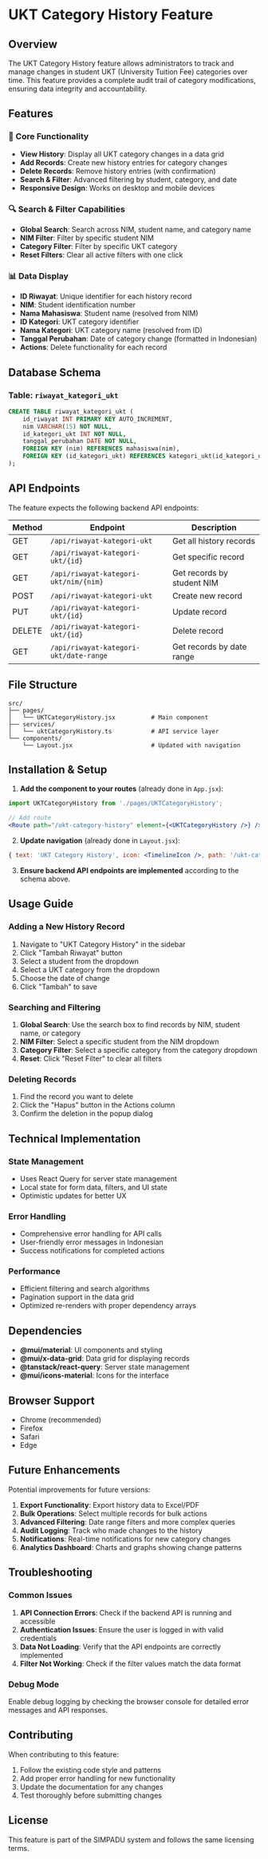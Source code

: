 # UKT Category History Feature

## Overview

The UKT Category History feature allows administrators to track and manage changes in student UKT (University Tuition Fee) categories over time. This feature provides a complete audit trail of category modifications, ensuring data integrity and accountability.

## Features

### 🎯 Core Functionality
- **View History**: Display all UKT category changes in a data grid
- **Add Records**: Create new history entries for category changes
- **Delete Records**: Remove history entries (with confirmation)
- **Search & Filter**: Advanced filtering by student, category, and date
- **Responsive Design**: Works on desktop and mobile devices

### 🔍 Search & Filter Capabilities
- **Global Search**: Search across NIM, student name, and category name
- **NIM Filter**: Filter by specific student NIM
- **Category Filter**: Filter by specific UKT category
- **Reset Filters**: Clear all active filters with one click

### 📊 Data Display
- **ID Riwayat**: Unique identifier for each history record
- **NIM**: Student identification number
- **Nama Mahasiswa**: Student name (resolved from NIM)
- **ID Kategori**: UKT category identifier
- **Nama Kategori**: UKT category name (resolved from ID)
- **Tanggal Perubahan**: Date of category change (formatted in Indonesian)
- **Actions**: Delete functionality for each record

## Database Schema

### Table: `riwayat_kategori_ukt`

```sql
CREATE TABLE riwayat_kategori_ukt (
    id_riwayat INT PRIMARY KEY AUTO_INCREMENT,
    nim VARCHAR(15) NOT NULL,
    id_kategori_ukt INT NOT NULL,
    tanggal_perubahan DATE NOT NULL,
    FOREIGN KEY (nim) REFERENCES mahasiswa(nim),
    FOREIGN KEY (id_kategori_ukt) REFERENCES kategori_ukt(id_kategori_ukt)
);
```

## API Endpoints

The feature expects the following backend API endpoints:

| Method | Endpoint | Description |
|--------|----------|-------------|
| GET | `/api/riwayat-kategori-ukt` | Get all history records |
| GET | `/api/riwayat-kategori-ukt/{id}` | Get specific record |
| GET | `/api/riwayat-kategori-ukt/nim/{nim}` | Get records by student NIM |
| POST | `/api/riwayat-kategori-ukt` | Create new record |
| PUT | `/api/riwayat-kategori-ukt/{id}` | Update record |
| DELETE | `/api/riwayat-kategori-ukt/{id}` | Delete record |
| GET | `/api/riwayat-kategori-ukt/date-range` | Get records by date range |

## File Structure

```
src/
├── pages/
│   └── UKTCategoryHistory.jsx          # Main component
├── services/
│   └── uktCategoryHistory.ts           # API service layer
└── components/
    └── Layout.jsx                      # Updated with navigation
```

## Installation & Setup

1. **Add the component to your routes** (already done in `App.jsx`):
```jsx
import UKTCategoryHistory from './pages/UKTCategoryHistory';

// Add route
<Route path="/ukt-category-history" element={<UKTCategoryHistory />} />
```

2. **Update navigation** (already done in `Layout.jsx`):
```jsx
{ text: 'UKT Category History', icon: <TimelineIcon />, path: '/ukt-category-history' }
```

3. **Ensure backend API endpoints are implemented** according to the schema above.

## Usage Guide

### Adding a New History Record

1. Navigate to "UKT Category History" in the sidebar
2. Click "Tambah Riwayat" button
3. Select a student from the dropdown
4. Select a UKT category from the dropdown
5. Choose the date of change
6. Click "Tambah" to save

### Searching and Filtering

1. **Global Search**: Use the search box to find records by NIM, student name, or category
2. **NIM Filter**: Select a specific student from the NIM dropdown
3. **Category Filter**: Select a specific category from the category dropdown
4. **Reset**: Click "Reset Filter" to clear all filters

### Deleting Records

1. Find the record you want to delete
2. Click the "Hapus" button in the Actions column
3. Confirm the deletion in the popup dialog

## Technical Implementation

### State Management
- Uses React Query for server state management
- Local state for form data, filters, and UI state
- Optimistic updates for better UX

### Error Handling
- Comprehensive error handling for API calls
- User-friendly error messages in Indonesian
- Success notifications for completed actions

### Performance
- Efficient filtering and search algorithms
- Pagination support in the data grid
- Optimized re-renders with proper dependency arrays

## Dependencies

- **@mui/material**: UI components and styling
- **@mui/x-data-grid**: Data grid for displaying records
- **@tanstack/react-query**: Server state management
- **@mui/icons-material**: Icons for the interface

## Browser Support

- Chrome (recommended)
- Firefox
- Safari
- Edge

## Future Enhancements

Potential improvements for future versions:

1. **Export Functionality**: Export history data to Excel/PDF
2. **Bulk Operations**: Select multiple records for bulk actions
3. **Advanced Filtering**: Date range filters and more complex queries
4. **Audit Logging**: Track who made changes to the history
5. **Notifications**: Real-time notifications for new category changes
6. **Analytics Dashboard**: Charts and graphs showing change patterns

## Troubleshooting

### Common Issues

1. **API Connection Errors**: Check if the backend API is running and accessible
2. **Authentication Issues**: Ensure the user is logged in with valid credentials
3. **Data Not Loading**: Verify that the API endpoints are correctly implemented
4. **Filter Not Working**: Check if the filter values match the data format

### Debug Mode

Enable debug logging by checking the browser console for detailed error messages and API responses.

## Contributing

When contributing to this feature:

1. Follow the existing code style and patterns
2. Add proper error handling for new functionality
3. Update the documentation for any changes
4. Test thoroughly before submitting changes

## License

This feature is part of the SIMPADU system and follows the same licensing terms.
